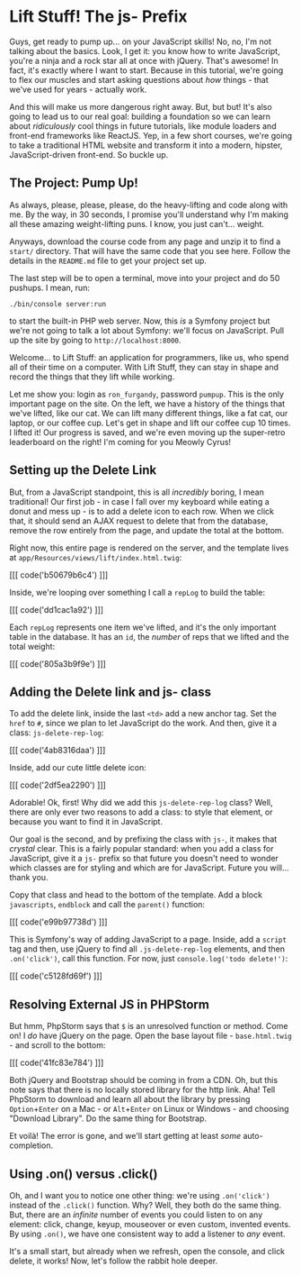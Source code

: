 # Lift Stuff! The js- Prefix

Guys, get ready to pump up... on your JavaScript skills! No, no, I'm not talking
about the basics. Look, I get it: you know how to write JavaScript, you're a ninja
and a rock star all at once with jQuery. That's awesome! In fact, it's exactly where
I want to start. Because in this tutorial, we're going to flex our muscles and start
asking questions about *how* things - that we've used for years - actually work.

And this will make us more dangerous right away. But, but but! It's also going to
lead us to our real goal: building a foundation so we can learn about *ridiculously*
cool things in future tutorials, like module loaders and front-end frameworks like
ReactJS. Yep, in a few short courses, we're going to take a traditional HTML website
and transform it into a modern, hipster, JavaScript-driven front-end. So buckle up.

## The Project: Pump Up!

As always, please, please, please, do the heavy-lifting and code along with me.
By the way, in 30 seconds, I promise you'll understand why I'm making all these
amazing weight-lifting puns. I know, you just can't... weight.

Anyways, download the course code from any page and unzip it to find a `start/`
directory. That will have the same code that you see here. Follow the details in
the `README.md` file to get your project set up.

The last step will be to open a terminal, move into your project and do 50 pushups.
I mean, run:

```terminal
./bin/console server:run
```

to start the built-in PHP web server. Now, this *is* a Symfony project but we're not
going to talk a lot about Symfony: we'll focus on JavaScript. Pull up the site by
going to `http://localhost:8000`.

Welcome... to Lift Stuff: an application for programmers, like us, who spend all of
their time on a computer. With Lift Stuff, they can stay in shape and record the
things that they lift while working.

Let me show you: login as `ron_furgandy`, password `pumpup`. This is the only important
page on the site. On the left, we have a history of the things that we've lifted,
like our cat. We can lift many different things, like a fat cat, our laptop, or our
coffee cup. Let's get in shape and lift our coffee cup 10 times. I lifted it! Our
progress is saved, and we're even moving up the super-retro leaderboard on the right!
I'm coming for you Meowly Cyrus!

## Setting up the Delete Link

But, from a JavaScript standpoint, this is all *incredibly* boring, I mean traditional!
Our first job - in case I fall over my keyboard while eating a donut and mess up -
is to add a delete icon to each row. When we click that, it should send an AJAX request
to delete that from the database, remove the row entirely from the page, and update
the total at the bottom.

Right now, this entire page is rendered on the server, and the template lives at
`app/Resources/views/lift/index.html.twig`:

[[[ code('b50679b6c4') ]]]

Inside, we're looping over something I call a `repLog` to build the table:

[[[ code('dd1cac1a92') ]]]

Each `repLog` represents one item we've lifted, and it's the only important table
in the database. It has an `id`, the *number* of reps that we lifted and the total
weight:

[[[ code('805a3b9f9e') ]]]

## Adding the Delete link and js- class

To add the delete link, inside the last `<td>` add a new anchor tag. Set the `href`
to `#`, since we plan to let JavaScript do the work. And then, give it a class:
`js-delete-rep-log`:

[[[ code('4ab8316daa') ]]]

Inside, add our cute little delete icon:

[[[ code('2df5ea2290') ]]]

Adorable! Ok, first! Why did we add this `js-delete-rep-log` class? Well, there are
only ever two reasons to add a class: to style that element, or because you want
to find it in JavaScript.

Our goal is the second, and by prefixing the class with `js-`, it makes that *crystal*
clear. This is a fairly popular standard: when you add a class for JavaScript,
give it a `js-` prefix so that future you doesn't need to wonder which classes are
for styling and which are for JavaScript. Future you will... thank you.

Copy that class and head to the bottom of the template. Add a block `javascripts`,
`endblock` and call the `parent()` function:

[[[ code('e99b97738d') ]]]

This is Symfony's way of adding JavaScript to a page. Inside, add a `script` tag
and then, use jQuery to find all `.js-delete-rep-log` elements, and then `.on('click')`,
call this function. For now, just `console.log('todo delete!')`:

[[[ code('c5128fd69f') ]]]

## Resolving External JS in PHPStorm

But hmm, PhpStorm says that `$` is an unresolved function or method. Come on! I *do*
have jQuery on the page. Open the base layout file - `base.html.twig` - and scroll
to the bottom:

[[[ code('41fc83e784') ]]]

Both jQuery and Bootstrap should be coming in from a CDN. Oh, but this note says that
there is no locally stored library for the http link. Aha! Tell PhpStorm to download
and learn all about the library by pressing `Option`+`Enter` on a Mac - or `Alt`+`Enter`
on Linux or Windows - and choosing "Download Library". Do the same thing for Bootstrap.

Et voilà! The error is gone, and we'll start getting at least *some* auto-completion.

## Using .on() versus .click()

Oh, and I want you to notice one other thing: we're using `.on('click')` instead
of the `.click()` function. Why? Well, they both do the same thing. But, there
are an *infinite* number of events you could listen to on any element: click, change,
keyup, mouseover or even custom, invented events. By using `.on()`, we have one
consistent way to add a listener to *any* event.

It's a small start, but already when we refresh, open the console, and click delete,
it works! Now, let's follow the rabbit hole deeper.
